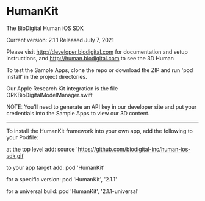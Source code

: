 # HumanKit
The BioDigital Human iOS SDK

Current version: 2.1.1 Released July 7, 2021

Please visit http://developer.biodigital.com for documentation and setup instructions, and http://human.biodigital.com to see the 3D Human

To test the Sample Apps, clone the repo or download the ZIP and run 'pod install' in the project directories.

Our Apple Research Kit integration is the file ORKBioDigitalModelManager.swift

NOTE: You'll need to generate an API key in our developer site and put your credentials into the Sample Apps to view our 3D content.

<hr>

To install the HumanKit framework into your own app, add the following to your Podfile:

at the top level add:
source 'https://github.com/biodigital-inc/human-ios-sdk.git'

to your app target add:
pod 'HumanKit'

for a specific version:
pod 'HumanKit', '2.1.1'

for a universal build:
pod 'HumanKit', '2.1.1-universal'

